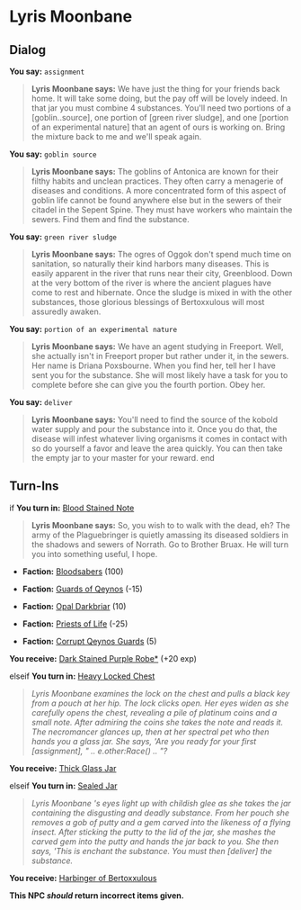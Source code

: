 # Lyris Moonbane
## Dialog

**You say:** `assignment`



>**Lyris Moonbane says:** We have just the thing for your friends back home. It will take some doing, but the pay off will be lovely indeed. In that jar you must combine 4 substances. You'll need two portions of a [goblin..source], one portion of [green river sludge], and one [portion of an experimental nature] that an agent of ours is working on. Bring the mixture back to me and we'll speak again.

**You say:** `goblin source`



>**Lyris Moonbane says:** The goblins of Antonica are known for their filthy habits and unclean practices. They often carry a menagerie of diseases and conditions. A more concentrated form of this aspect of goblin life cannot be found anywhere else but in the sewers of their citadel in the Sepent Spine. They must have workers who maintain the sewers. Find them and find the substance.

**You say:** `green river sludge`



>**Lyris Moonbane says:** The ogres of Oggok don't spend much time on sanitation, so naturally their kind harbors many diseases. This is easily apparent in the river that runs near their city, Greenblood. Down at the very bottom of the river is where the ancient plagues have come to rest and hibernate. Once the sludge is mixed in with the other substances, those glorious blessings of Bertoxxulous will most assuredly awaken.

**You say:** `portion of an experimental nature`



>**Lyris Moonbane says:** We have an agent studying in Freeport. Well, she actually isn't in Freeport proper but rather under it, in the sewers. Her name is Driana Poxsbourne. When you find her, tell her I have sent you for the substance. She will most likely have a task for you to complete before she can give you the fourth portion. Obey her.

**You say:** `deliver`



>**Lyris Moonbane says:** You'll need to find the source of the kobold water supply and pour the substance into it. Once you do that, the disease will infest whatever living organisms it comes in contact with so do yourself a favor and leave the area quickly. You can then take the empty jar to your master for your reward.
end

## Turn-Ins





if **You turn in:** [Blood Stained Note](/item/18721)


>**Lyris Moonbane says:** So, you wish to to walk with the dead, eh? The army of the Plaguebringer is quietly amassing its diseased soldiers in the shadows and sewers of Norrath. Go to Brother Bruax. He will turn you into something useful, I hope.


* __Faction:__ [Bloodsabers](/faction/221) (100)


* __Faction:__ [Guards of Qeynos](/faction/262) (-15)


* __Faction:__ [Opal Darkbriar](/faction/296) (10)


* __Faction:__ [Priests of Life](/faction/341) (-25)


* __Faction:__ [Corrupt Qeynos Guards](/faction/230) (5)


 **You receive:**  [Dark Stained Purple Robe*](/item/13552) (+20 exp)

elseif **You turn in:** [Heavy Locked Chest](/item/1792)


>*Lyris Moonbane examines the lock on the chest and pulls a black key from a pouch at her hip. The lock clicks open. Her eyes widen as she carefully opens the chest, revealing a pile of platinum coins and a small note. After admiring the coins she takes the note and reads it. The necromancer glances up, then at her spectral pet who then hands you a glass jar. She says, 'Are you ready for your first [assignment], " .. e.other:Race() .. "?*


 **You receive:**  [Thick Glass Jar](/item/17060) 

elseif **You turn in:** [Sealed Jar](/item/1795)


>*Lyris Moonbane 's eyes light up with childish glee as she takes the jar containing the disgusting and deadly substance. From her pouch she removes a gob of putty and a gem carved into the likeness of a flying insect. After sticking the putty to the lid of the jar, she mashes the carved gem into the putty and hands the jar back to you. She then says, 'This is enchant the substance. You must then [deliver] the substance.*


 **You receive:**  [Harbinger of Bertoxxulous](/item/1799) 

**This NPC *should* return incorrect items given.**
